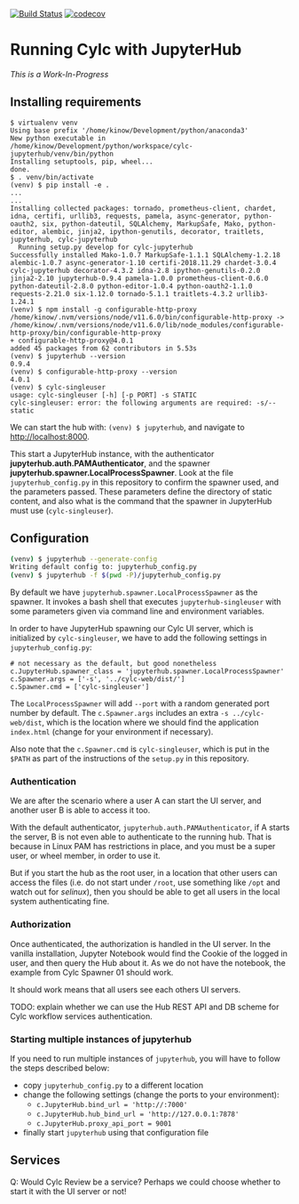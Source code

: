 [![Build Status](https://travis-ci.org/cylc/cylc-uiserver.svg?branch=master)](https://travis-ci.org/cylc/cylc-uiserver)
[![codecov](https://codecov.io/gh/cylc/cylc-uiserver/branch/master/graph/badge.svg)](https://codecov.io/gh/cylc/cylc-uiserver)

# Running Cylc with JupyterHub

_This is a Work-In-Progress_

## Installing requirements

```shell
$ virtualenv venv
Using base prefix '/home/kinow/Development/python/anaconda3'
New python executable in /home/kinow/Development/python/workspace/cylc-jupyterhub/venv/bin/python
Installing setuptools, pip, wheel...
done.
$ . venv/bin/activate
(venv) $ pip install -e .
...
...
Installing collected packages: tornado, prometheus-client, chardet, idna, certifi, urllib3, requests, pamela, async-generator, python-oauth2, six, python-dateutil, SQLAlchemy, MarkupSafe, Mako, python-editor, alembic, jinja2, ipython-genutils, decorator, traitlets, jupyterhub, cylc-jupyterhub
  Running setup.py develop for cylc-jupyterhub
Successfully installed Mako-1.0.7 MarkupSafe-1.1.1 SQLAlchemy-1.2.18 alembic-1.0.7 async-generator-1.10 certifi-2018.11.29 chardet-3.0.4 cylc-jupyterhub decorator-4.3.2 idna-2.8 ipython-genutils-0.2.0 jinja2-2.10 jupyterhub-0.9.4 pamela-1.0.0 prometheus-client-0.6.0 python-dateutil-2.8.0 python-editor-1.0.4 python-oauth2-1.1.0 requests-2.21.0 six-1.12.0 tornado-5.1.1 traitlets-4.3.2 urllib3-1.24.1
(venv) $ npm install -g configurable-http-proxy
/home/kinow/.nvm/versions/node/v11.6.0/bin/configurable-http-proxy -> /home/kinow/.nvm/versions/node/v11.6.0/lib/node_modules/configurable-http-proxy/bin/configurable-http-proxy
+ configurable-http-proxy@4.0.1
added 45 packages from 62 contributors in 5.53s
(venv) $ jupyterhub --version
0.9.4
(venv) $ configurable-http-proxy --version
4.0.1
(venv) $ cylc-singleuser
usage: cylc-singleuser [-h] [-p PORT] -s STATIC
cylc-singleuser: error: the following arguments are required: -s/--static
```

We can start the hub with: `(venv) $ jupyterhub`, and navigate to [http://localhost:8000](http://localhost:8000).

This start a JupyterHub instance, with the authenticator **jupyterhub.auth.PAMAuthenticator**,
and the spawner **jupyterhub.spawner.LocalProcessSpawner**. Look at the file `jupyterhub_config.py`
in this repository to confirm the spawner used, and the parameters passed. These parameters define
the directory of static content, and also what is the command that the spawner in JupyterHub must
use (`cylc-singleuser`).

## Configuration

```bash
(venv) $ jupyterhub --generate-config
Writing default config to: jupyterhub_config.py
(venv) $ jupyterhub -f $(pwd -P)/jupyterhub_config.py
```

By default we have `jupyterhub.spawner.LocalProcessSpawner` as the spawner. It invokes
a bash shell that executes `jupyterhub-singleuser` with some parameters given via command
line and environment variables.

In order to have JupyterHub spawning our Cylc UI server, which is initialized by `cylc-singleuser`,
we have to add the following settings in `jupyterhub_config.py`:

```
# not necessary as the default, but good nonetheless
c.JupyterHub.spawner_class = 'jupyterhub.spawner.LocalProcessSpawner'
c.Spawner.args = ['-s', '../cylc-web/dist/']
c.Spawner.cmd = ['cylc-singleuser']
```

The `LocalProcessSpawner` will add `--port` with a random generated port number by default. The
`c.Spawner.args` includes an extra `-s ../cylc-web/dist`, which is the location where we should
find the application `index.html` (change for your environment if necessary).

Also note that the `c.Spawner.cmd` is `cylc-singleuser`, which is put in the `$PATH` as part of
the instructions of the `setup.py` in this repository.

### Authentication

We are after the scenario where a user A can start the UI server, and another user B is able
to access it too.

With the default authenticator, `jupyterhub.auth.PAMAuthenticator`, if A starts the server,
B is not even able to authenticate to the running hub. That is because in Linux PAM has
restrictions in place, and you must be a super user, or wheel member, in order to use it.

But if you start the hub as the root user, in a location that other users can access the files
(i.e. do not start under `/root`, use something like `/opt` and watch out for _selinux_),
then you should be able to get all users in the local system authenticating fine.

### Authorization

Once authenticated, the authorization is handled in the UI server. In the vanilla installation,
Jupyter Notebook would find the Cookie of the logged in user, and then query the Hub about it.
As we do not have the notebook, the example from Cylc Spawner 01 should work.

It should work means that all users see each others UI servers.

TODO: explain whether we can use the Hub REST API and DB scheme for Cylc workflow services
authentication.

### Starting multiple instances of jupyterhub

If you need to run multiple instances of `jupyterhub`, you will have to follow the steps described
below:

- copy `jupyterhub_config.py` to a different location
- change the following settings (change the ports to your environment):
    * `c.JupyterHub.bind_url = 'http://:7000'`
    * `c.JupyterHub.hub_bind_url = 'http://127.0.0.1:7878'`
    * `c.JupyterHub.proxy_api_port = 9001`
- finally start `jupyterhub` using that configuration file

## Services

Q: Would Cylc Review be a service? Perhaps we could choose whether to start it with
the UI server or not!
